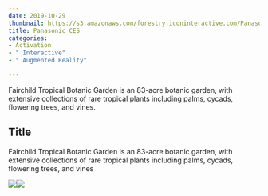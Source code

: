```yaml
---
date: 2019-10-29
thumbnail: https://s3.amazonaws.com/forestry.iconinteractive.com/Panasonic.008.jpeg
title: Panasonic CES
categories:
- Activation
- " Interactive"
- " Augmented Reality"

---
```

Fairchild Tropical Botanic Garden is an 83-acre botanic garden, with extensive collections of rare tropical plants including palms, cycads, flowering trees, and vines.

## **Title**

Fairchild Tropical Botanic Garden is an 83-acre botanic garden, with extensive collections of rare tropical plants including palms, cycads, flowering trees, and vines

![](https://s3.amazonaws.com/forestry.iconinteractive.com/Panasonic.006.jpeg)![](https://s3.amazonaws.com/forestry.iconinteractive.com/Panasonic.007.jpeg)